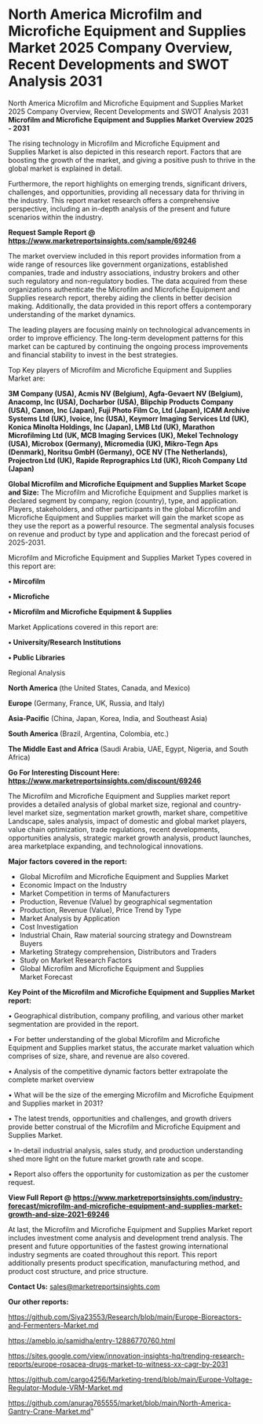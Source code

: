 # North America Microfilm and Microfiche Equipment and Supplies Market 2025 Company Overview, Recent Developments and SWOT Analysis 2031
North America Microfilm and Microfiche Equipment and Supplies Market 2025 Company Overview, Recent Developments and SWOT Analysis 2031
<Strong> Microfilm and Microfiche Equipment and Supplies Market Overview 2025 - 2031</strong>

The rising technology in Microfilm and Microfiche Equipment and Supplies Market is also depicted in this research report. Factors that are boosting the growth of the market, and giving a positive push to thrive in the global market is explained in detail.

Furthermore, the report highlights on emerging trends, significant drivers, challenges, and opportunities, providing all necessary data for thriving in the industry. This report market research offers a comprehensive perspective, including an in-depth analysis of the present and future scenarios within the industry.

<strong>Request Sample Report @ <a href=https://www.marketreportsinsights.com/sample/69246>https://www.marketreportsinsights.com/sample/69246</a></strong>

The market overview included in this report provides information from a wide range of resources like government organizations, established companies, trade and industry associations, industry brokers and other such regulatory and non-regulatory bodies. The data acquired from these organizations authenticate the Microfilm and Microfiche Equipment and Supplies research report, thereby aiding the clients in better decision making. Additionally, the data provided in this report offers a contemporary understanding of the market dynamics.

The leading players are focusing mainly on technological advancements in order to improve efficiency. The long-term development patterns for this market can be captured by continuing the ongoing process improvements and financial stability to invest in the best strategies.

Top Key players of Microfilm and Microfiche Equipment and Supplies Market are:

<strong>3M Company (USA), Acmis NV (Belgium), Agfa-Gevaert NV (Belgium), Anacomp, Inc (USA), Docharbor (USA), Blipchip Products Company (USA), Canon, Inc (Japan), Fuji Photo Film Co, Ltd (Japan), ICAM Archive Systems Ltd (UK), Ivoice, Inc (USA), Keymorr Imaging Services Ltd (UK), Konica Minolta Holdings, Inc (Japan), LMB Ltd (UK), Marathon Microfilming Ltd (UK, MCB Imaging Services (UK), Mekel Technology (USA), Microbox (Germany), Micromedia (UK), Mikro-Tegn Aps (Denmark), Noritsu GmbH (Germany), OCE NV (The Netherlands), Projectron Ltd (UK), Rapide Reprographics Ltd (UK), Ricoh Company Ltd (Japan)</strong>

<strong><b>Global Microfilm and Microfiche Equipment and Supplies Market Scope and Size:</b></strong>
The Microfilm and Microfiche Equipment and Supplies market is declared segment by company, region (country), type, and application. Players, stakeholders, and other participants in the global Microfilm and Microfiche Equipment and Supplies market will gain the market scope as they use the report as a powerful resource. The segmental analysis focuses on revenue and product by type and application and the forecast period of 2025-2031.

Microfilm and Microfiche Equipment and Supplies Market Types covered in this report are:

<strong>• Mircofilm

• Microfiche

• Microfilm and Microfiche Equipment & Supplies</strong>

Market Applications covered in this report are:

<strong>• University/Research Institutions

• Public Libraries</strong> 

Regional Analysis

<strong>North America</strong> (the United States, Canada, and Mexico)

<strong>Europe</strong> (Germany, France, UK, Russia, and Italy)

<strong>Asia-Pacific</strong> (China, Japan, Korea, India, and Southeast Asia)

<strong>South America</strong> (Brazil, Argentina, Colombia, etc.)

<strong>The Middle East and Africa</strong> (Saudi Arabia, UAE, Egypt, Nigeria, and South Africa)

<strong>Go For Interesting Discount Here: <a href=https://www.marketreportsinsights.com/discount/69246>https://www.marketreportsinsights.com/discount/69246</a></strong>

The Microfilm and Microfiche Equipment and Supplies market report provides a detailed analysis of global market size, regional and country-level market size, segmentation market growth, market share, competitive Landscape, sales analysis, impact of domestic and global market players, value chain optimization, trade regulations, recent developments, opportunities analysis, strategic market growth analysis, product launches, area marketplace expanding, and technological innovations.

<strong><b>Major factors covered in the report:</b></strong>
<ul>
  <li>Global Microfilm and Microfiche Equipment and Supplies Market </li>
  <li>Economic Impact on the Industry</li>
  <li>Market Competition in terms of Manufacturers</li>
  <li>Production, Revenue (Value) by geographical segmentation</li>
  <li>Production, Revenue (Value), Price Trend by Type</li>
  <li>Market Analysis by Application</li>
  <li>Cost Investigation</li>
  <li>Industrial Chain, Raw material sourcing strategy and Downstream Buyers</li>
  <li>Marketing Strategy comprehension, Distributors and Traders</li>
  <li>Study on Market Research Factors</li>
  <li>Global Microfilm and Microfiche Equipment and Supplies Market Forecast</li>
</ul>

<strong><b>Key Point of the Microfilm and Microfiche Equipment and Supplies Market report:</b></strong>

• Geographical distribution, company profiling, and various other market segmentation are provided in the report.

• For better understanding of the global Microfilm and Microfiche Equipment and Supplies market status, the accurate market valuation which comprises of size, share, and revenue are also covered.

• Analysis of the competitive dynamic factors better extrapolate the complete market overview

• What will be the size of the emerging Microfilm and Microfiche Equipment and Supplies market in 2031?

• The latest trends, opportunities and challenges, and growth drivers provide better construal of the Microfilm and Microfiche Equipment and Supplies Market.

• In-detail industrial analysis, sales study, and production understanding shed more light on the future market growth rate and scope.

• Report also offers the opportunity for customization as per the customer request.

<strong><b>View Full Report @ <a href=https://www.marketreportsinsights.com/industry-forecast/microfilm-and-microfiche-equipment-and-supplies-market-growth-and-size-2021-69246>https://www.marketreportsinsights.com/industry-forecast/microfilm-and-microfiche-equipment-and-supplies-market-growth-and-size-2021-69246</a></b></strong>


At last, the Microfilm and Microfiche Equipment and Supplies Market report includes investment come analysis and development trend analysis. The present and future opportunities of the fastest growing international industry segments are coated throughout this report. This report additionally presents product specification, manufacturing method, and product cost structure, and price structure.

<strong>Contact Us:</strong>
sales@marketreportsinsights.com

<strong>Our other reports:</strong>

<a href=https://github.com/Siya23553/Research/blob/main/Europe-Bioreactors-and-Fermenters-Market.md>https://github.com/Siya23553/Research/blob/main/Europe-Bioreactors-and-Fermenters-Market.md</a>

<a href=https://ameblo.jp/samidha/entry-12886770760.html>https://ameblo.jp/samidha/entry-12886770760.html</a>

<a href=https://sites.google.com/view/innovation-insights-hq/trending-research-reports/europe-rosacea-drugs-market-to-witness-xx-cagr-by-2031>https://sites.google.com/view/innovation-insights-hq/trending-research-reports/europe-rosacea-drugs-market-to-witness-xx-cagr-by-2031</a>

<a href=https://github.com/cargo4256/Marketing-trend/blob/main/Europe-Voltage-Regulator-Module-VRM-Market.md>https://github.com/cargo4256/Marketing-trend/blob/main/Europe-Voltage-Regulator-Module-VRM-Market.md</a>

<a href=https://github.com/anurag765555/market/blob/main/North-America-Gantry-Crane-Market.md>https://github.com/anurag765555/market/blob/main/North-America-Gantry-Crane-Market.md</a>"
